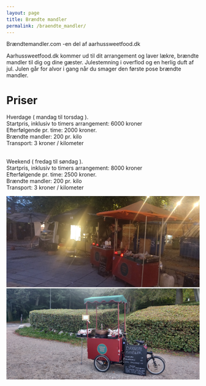```yaml
---
layout: page
title: Brændte mandler
permalink: /braendte_mandler/
---
```

Brændtemandler.com -en del af aarhussweetfood.dk <br/>

Aarhussweetfood.dk kommer ud til dit arrangement og laver lækre, brændte mandler til dig og dine gæster. 
Julestemning i overflod og en herlig duft af jul. Julen går for alvor i gang når du smager den første pose brændte mandler. 

# Priser

Hverdage ( mandag til torsdag ). <br/>
Startpris, inklusiv to timers arrangement: 6000 kroner  <br/>
Efterfølgende pr. time: 2000 kroner.  <br/>
Brændte mandler: 200 pr. kilo  <br/>
Transport: 3 kroner / kilometer  <br/> <br/>

Weekend ( fredag til søndag ).  <br/>
Startpris, inklusiv to timers arrangement: 8000 kroner <br/>
Efterfølgende pr. time: 2500 kroner. <br/>
Brændte mandler: 200 pr. kilo <br/>
Transport: 3 kroner / kilometer <br/>

![Brændte mandler](/mandler2.jpg)
![Brændte mandler](/mandler3.jpg)
